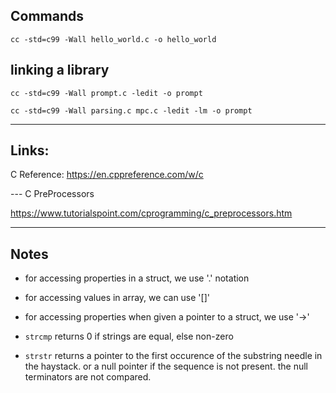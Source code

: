 ## Commands

`cc -std=c99 -Wall hello_world.c -o hello_world`

## linking a library

`cc -std=c99 -Wall prompt.c -ledit -o prompt`

`cc -std=c99 -Wall parsing.c mpc.c -ledit -lm -o prompt`

---

## Links:

C Reference: https://en.cppreference.com/w/c

--- C PreProcessors

https://www.tutorialspoint.com/cprogramming/c_preprocessors.htm


---

## Notes

- for accessing properties in a struct, we use '.' notation
- for accessing values in array, we can use '[]'
- for accessing properties when given a pointer to a struct, we use '->'

- `strcmp` returns 0 if strings are equal, else non-zero
- `strstr` returns a pointer to the first occurence of the substring needle in the haystack. or a null pointer if the sequence is not present. the null terminators are not compared.